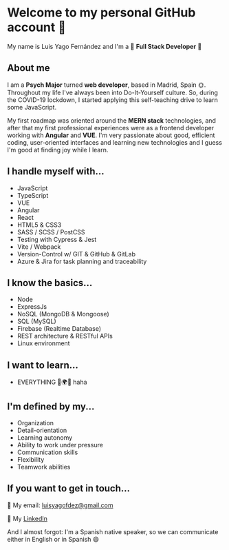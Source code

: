 # Welcome to my personal GitHub account 🤗

My name is Luis Yago Fernández and I'm a 🔮 __Full Stack Developer__ 🔮

## About me

I am a __Psych Major__ turned __web developer__, based in Madrid, Spain 🌞. Throughout my life I've always been into Do-It-Yourself culture. So, during the COVID-19 lockdown, I started applying this self-teaching drive to learn some JavaScript.

My first roadmap was oriented around the __MERN stack__ technologies, and after that my first professional experiences were as a frontend developer working with __Angular__ and __VUE__. I'm very passionate about good, efficient coding, user-oriented interfaces and learning new technologies and I guess I'm good at finding joy while I learn.

## I handle myself with...

+ JavaScript
+ TypeScript
+ VUE
+ Angular
+ React
+ HTML5 & CSS3
+ SASS / SCSS / PostCSS
+ Testing with Cypress & Jest
+ Vite / Webpack
+ Version-Control w/ GIT & GitHub & GitLab
+ Azure & Jira for task planning and traceability

## I know the basics...

+ Node
+ ExpressJs
+ NoSQL (MongoDB & Mongoose)
+ SQL (MySQL)
+ Firebase (Realtime Database)
+ REST architecture & RESTful APIs
+ Linux environment

## I want to learn...

+ EVERYTHING 🔮🌍🌌 haha

## I'm defined by my...

+ Organization
+ Detail-orientation
+ Learning autonomy
+ Ability to work under pressure
+ Communication skills
+ Flexibility
+ Teamwork abilities

## If you want to get in touch...

📩 My email: luisyagofdez@gmail.com

🔭 My [LinkedIn](https://www.linkedin.com/in/luis-yago-fernandez/)

And I almost forgot: I'm a Spanish native speaker, so we can communicate either in English or in Spanish 😄
